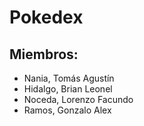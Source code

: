 # Pokedex

## Miembros:
- Nania, Tomás Agustín
- Hidalgo, Brian Leonel
- Noceda, Lorenzo Facundo
- Ramos, Gonzalo Alex
